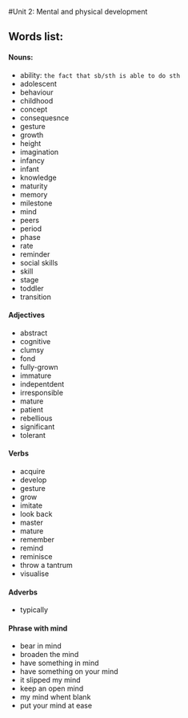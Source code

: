 #Unit 2: Mental and physical development

## Words list:

#### Nouns:

- ability: `the fact that sb/sth is able to do sth`
- adolescent
- behaviour
- childhood
- concept
- consequesnce
- gesture
- growth
- height
- imagination
- infancy
- infant
- knowledge
- maturity
- memory
- milestone
- mind
- peers
- period
- phase
- rate
- reminder
- social skills
- skill
- stage
- toddler
- transition


#### Adjectives

- abstract
- cognitive
- clumsy
- fond
- fully-grown
- immature
- indepentdent
- irresponsible
- mature
- patient
- rebellious
- significant
- tolerant

#### Verbs

- acquire
- develop
- gesture
- grow
- imitate
- look back
- master
- mature
- remember
- remind
- reminisce
- throw a tantrum
- visualise

#### Adverbs
- typically

#### Phrase with mind

- bear in mind
- broaden the mind
- have something in mind
- have something on your mind
- it slipped my mind
- keep an open mind
- my mind whent blank
- put your mind at ease

